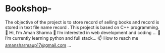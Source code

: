 # Bookshop-
The objective of the project is to store record of selling books and record is stored in text file name record . This project is based on C++ programming.
👋 Hi, I’m Aman Sharma 👀 I’m interested in web development and coding ... 🌱 I’m currently learning python and full stack... 📫 How to reach me amansharmaup17@gmail.com ...
